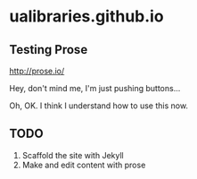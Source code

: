 ualibraries.github.io
=====================
## Testing Prose
http://prose.io/

Hey, don't mind me, I'm just pushing buttons...

Oh, OK. I think I understand how to use this now.

## TODO
1. Scaffold the site with Jekyll
2. Make and edit content with prose


